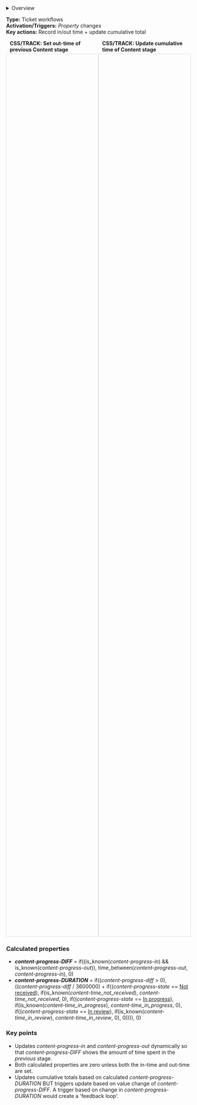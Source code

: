 <details><summary>Overview</summary>
<p>To track the time spent at each stage, the workflows set the time a ticket moves in or out of any of the tracked stages. These changes cause the two calculated properties to update. Once a duration total exists, this will be added to an existing total and recorded as the new cumulative total time for that stage</p><p>The first workflow sets the out-time whenever <em>Content</em> changes from a stage that is being tracked (not all stages are tracked). The in-time will have already been set, so this will trigger a change in <em>content-progress-DIFF</em>, which immediately triggers the second workflow.</p><p>The second workflow has two functions. Firstly, it takes the newly calculated cumulative total (<em>content-progress-DURATION</em>) and stores this value in the appropriate total. It knows the stage that <em>Content</em> has just moved out of, because this is stored in <em>content-progress-STATE</em>. Secondly, it sets the new stage and in-time for that stage (if it is a stage that is being tracked).</p>
</details>

**Type:** Ticket workflows  
**Activation/Triggers:** *Property* changes  
**Key actions:** Record in/out time + update cumulative total    

<div style="display:flex;">
<h4 style="width:50%;padding:0 10px;margin:0 0 3px 0;">CSS/TRACK: Set out-time of previous Content stage</h4>
<h4 style="width:50%;padding:0 10px;margin:0 0 3px 0;">CSS/TRACK: Update cumulative time of Content stage</h4>
</div>
<div style="display:flex;">
<div id="viewer" style="width:50%;height:60vh;border:1px solid #ddd;"></div>
<div id="viewer2" style="width:50%;height:60vh;border:1px solid #ddd;"></div>
</div>
<script src="https://cdn.jsdelivr.net/npm/openseadragon@4.1/build/openseadragon/openseadragon.min.js"></script>
<script>
  document.addEventListener('DOMContentLoaded', function () {
    var basePath = window.location.pathname.replace(/\/workflows\/.*/, '/');
    var imgUrl = basePath + "images/CSS-TRACK-Set-out-time-of-previous-Content-stage.png";
    OpenSeadragon({ id: "viewer", prefixUrl: "https://cdn.jsdelivr.net/npm/openseadragon@4.1/build/openseadragon/images/", tileSources: { type: "image", url: imgUrl, buildPyramid: false }, showNavigator: true, showZoomControl: true, showHomeControl: true, showFullPageControl: false });
  });
</script>  
<script src="https://cdn.jsdelivr.net/npm/openseadragon@4.1/build/openseadragon/openseadragon.min.js"></script>
<script>
  document.addEventListener('DOMContentLoaded', function () {
    var basePath = window.location.pathname.replace(/\/workflows\/.*/, '/');
    var imgUrl = basePath + "images/CSS-TRACK-Update-cumulative-time-of-Content-stage.png";
    OpenSeadragon({ id: "viewer2", prefixUrl: "https://cdn.jsdelivr.net/npm/openseadragon@4.1/build/openseadragon/images/", tileSources: { type: "image", url: imgUrl, buildPyramid: false }, showNavigator: true, showZoomControl: true, showHomeControl: true, showFullPageControl: false });
  });
</script> 

### Calculated properties  
- ***content-progress-DIFF*** = if((is_known(*content-progress-in*) && is_known(*content-progress-out*)), time_between(*content-progress-out*, *content-progress-in*), 0)  
- ***content-progress-DURATION*** = if((*content-progress-diff* > 0), ((*content-progress-diff* / 3600000) + if((*content-progress-state* == <u>Not received</u>), if(is_known(*content-time_not_received*), *content-time_not_received*, 0), if((*content-progress-state* == <u>In progress</u>), if(is_known(*content-time_in_progress*), *content-time_in_progress*, 0), if((*content-progress-state* == <u>In review</u>), if(is_known(*content-time_in_review*), *content-time_in_review*, 0), 0)))), 0)

### Key points   
- Updates *content-progress-in* and *content-progress-out* dynamically so that *content-progress-DIFF* shows the amount of time spent in the <i>previous</i> stage.  
- Both calculated properties are zero unless both the in-time and out-time are set. 
- Updates cumulative totals based on calculated *content-progress-DURATION* BUT triggers update based on value change of *content-progress-DIFF*. A trigger based on change in *content-progress-DURATION* would create a 'feedback loop'.     
